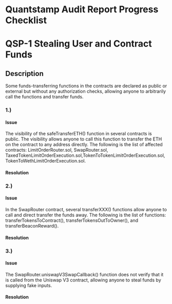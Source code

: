 # Quantstamp Audit Report Progress Checklist

# QSP-1 Stealing User and Contract Funds
## Description
Some funds-transferring functions in the contracts are declared as public or external but without any authorization checks, allowing anyone to arbitrarily call the functions and transfer funds.

### 1.)
#### Issue
The visibility of the safeTransferETH() function in several contracts is public. The visibility allows anyone to call this function to transfer the ETH on the contract to any address directly. The following is the list of affected contracts: LimitOrderRouter.sol, SwapRouter.sol, TaxedTokenLimitOrderExecution.sol,TokenToTokenLimitOrderExecution.sol, TokenToWethLimitOrderExecution.sol.

#### Resolution

### 2.)
#### Issue
In the SwapRouter contract, several transferXXX() functions allow anyone to call and direct transfer the funds away. The following is the list of functions: transferTokensToContract(), transferTokensOutToOwner(), and transferBeaconReward().
 
#### Resolution

### 3.)
#### Issue
The SwapRouter.uniswapV3SwapCallback() function does not verify that it is called from the Uniswap V3 contract, allowing anyone to steal funds by supplying fake inputs.

#### Resolution
